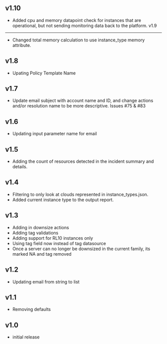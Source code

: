 v1.10
----
- Added cpu and memory datapoint check for instances that are operational, but not sending monitoring data back to the platform.
v1.9
----
- Changed total memory calculation to use instance_type memory attribute.

v1.8
----
- Upating Policy Template Name

v1.7
----
- Update email subject with account name and ID, and change actions and/or resolution name to be more descriptive. Issues #75 & #83

v1.6
----
- Updating input parameter name for email

v1.5
----
- Adding the count of resources detected in the incident summary and details.

v1.4
----
- Filtering to only look at clouds represented in instance_types.json.
- Added current instance type to the output report.

v1.3
----
- Adding in downsize actions
- Adding tag validations
- Adding support for RL10 instances only
- Using tag field now instead of tag datasource
- Once a server can no longer be downsized in the current family, its marked NA and tag removed

v1.2
----
- Updating email from string to list

v1.1
----
- Removing defaults

v1.0
-----
- initial release
